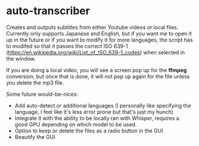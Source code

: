 # auto-transcriber
Creates and outputs subtitles from either Youtube videos or local files.  Currently only supports Japanese and English, but if you want me to open it up in the future or if you want to modify it for more languages, the script has to modifed so that it passes the correct ISO 639-1 (https://en.wikipedia.org/wiki/List_of_ISO_639-1_codes) when selected in the window.

If you are doing a local video, you will see a screen pop up for the **ffmpeg** conversion, but once that is done, it will not pop up again for the file unless you delete the mp3 file.

Some future would-be-nices:
- Add auto-detect or additional languages (I personally like specifying the language, I feel like it's less error prone but that's just my hunch)
- Integrate it with the ability to be locally ran with Whisper, requires a good GPU depending on which model to be used.
- Option to keep or delete the files as a radio button in the GUI
- Beautify the GUI

